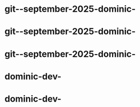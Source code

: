 # git--september-2025-dominic-
# git--september-2025-dominic-
# git--september-2025-dominic-
# dominic-dev-
# dominic-dev-

